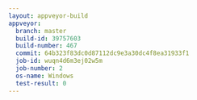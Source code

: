 ```yaml
---
layout: appveyor-build
appveyor:
  branch: master
  build-id: 39757603
  build-number: 467
  commit: 64b323f83dc0d87112dc9e3a30dc4f8ea31933f1
  job-id: wuqn4d6m3ej02w5m
  job-number: 2
  os-name: Windows
  test-result: 0
---
```

